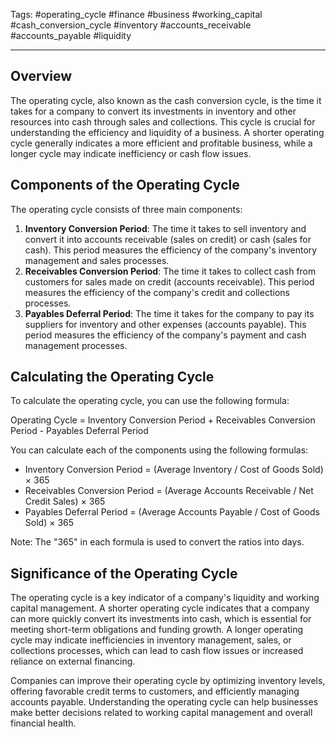 Tags: #operating_cycle #finance #business #working_capital #cash_conversion_cycle #inventory #accounts_receivable #accounts_payable #liquidity

---

## Overview

The operating cycle, also known as the cash conversion cycle, is the time it takes for a company to convert its investments in inventory and other resources into cash through sales and collections. This cycle is crucial for understanding the efficiency and liquidity of a business. A shorter operating cycle generally indicates a more efficient and profitable business, while a longer cycle may indicate inefficiency or cash flow issues.

## Components of the Operating Cycle

The operating cycle consists of three main components:

1.  **Inventory Conversion Period**: The time it takes to sell inventory and convert it into accounts receivable (sales on credit) or cash (sales for cash). This period measures the efficiency of the company's inventory management and sales processes.
2.  **Receivables Conversion Period**: The time it takes to collect cash from customers for sales made on credit (accounts receivable). This period measures the efficiency of the company's credit and collections processes.
3.  **Payables Deferral Period**: The time it takes for the company to pay its suppliers for inventory and other expenses (accounts payable). This period measures the efficiency of the company's payment and cash management processes.

## Calculating the Operating Cycle

To calculate the operating cycle, you can use the following formula:

Operating Cycle = Inventory Conversion Period + Receivables Conversion Period - Payables Deferral Period

You can calculate each of the components using the following formulas:

-   Inventory Conversion Period = (Average Inventory / Cost of Goods Sold) × 365
-   Receivables Conversion Period = (Average Accounts Receivable / Net Credit Sales) × 365
-   Payables Deferral Period = (Average Accounts Payable / Cost of Goods Sold) × 365

Note: The "365" in each formula is used to convert the ratios into days.

## Significance of the Operating Cycle

The operating cycle is a key indicator of a company's liquidity and working capital management. A shorter operating cycle indicates that a company can more quickly convert its investments into cash, which is essential for meeting short-term obligations and funding growth. A longer operating cycle may indicate inefficiencies in inventory management, sales, or collections processes, which can lead to cash flow issues or increased reliance on external financing.

Companies can improve their operating cycle by optimizing inventory levels, offering favorable credit terms to customers, and efficiently managing accounts payable. Understanding the operating cycle can help businesses make better decisions related to working capital management and overall financial health.